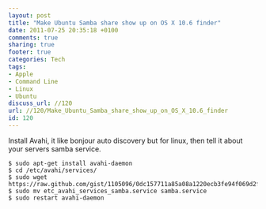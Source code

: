 ```yaml
---
layout: post
title: "Make Ubuntu Samba share show up on OS X 10.6 finder"
date: 2011-07-25 20:35:18 +0100 
comments: true
sharing: true
footer: true
categories: Tech
tags:
- Apple
- Command Line
- Linux
- Ubuntu
discuss_url: //120
url: //120/Make_Ubuntu_Samba_share_show_up_on_OS_X_10.6_finder
id: 120
---
```

Install Avahi, it like bonjour auto discovery but for linux, then tell it about your servers samba service.

    $ sudo apt-get install avahi-daemon
    $ cd /etc/avahi/services/
    $ sudo wget https://raw.github.com/gist/1105096/0dc157711a85a08a1220ecb3fe94f069d2fcecec/etc_avahi_services_samba.service
    $ sudo mv etc_avahi_services_samba.service samba.service
    $ sudo restart avahi-daemon
